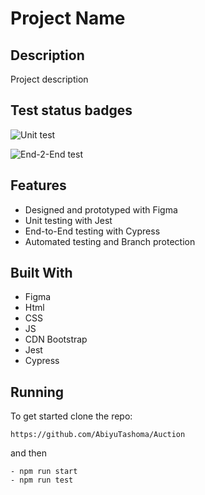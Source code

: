 # Project Name
## Description

Project description

## Test status badges

![Unit test](https://github.com/AbiyuTashoma/template/actions/workflows/unit-test.yml/badge.svg)

![End-2-End test](https://github.com/AbiyuTashoma/template/actions/workflows/e2e-test.yml/badge.svg)

## Features

- Designed and prototyped with Figma
- Unit testing with Jest
- End-to-End testing with Cypress
- Automated testing and Branch protection
  
## Built With

- Figma
- Html
- CSS
- JS
- CDN Bootstrap
- Jest
- Cypress

## Running

To get started clone the repo:

```
https://github.com/AbiyuTashoma/Auction
```
and then
```
- npm run start
- npm run test
```
